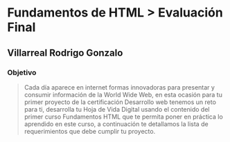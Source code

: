 # Fundamentos de HTML > Evaluación Final

## Villarreal Rodrigo Gonzalo

### Objetivo

> Cada día aparece en internet formas innovadoras para presentar y consumir información de la World Wide Web, en esta ocasión para tu primer proyecto de la certificación Desarrollo web tenemos un reto para ti, desarrolla tu Hoja de Vida Digital usando el contenido del primer curso Fundamentos HTML que te permita poner en práctica lo aprendido en este curso, a continuación te detallamos la lista de requerimientos que debe cumplir tu proyecto.
